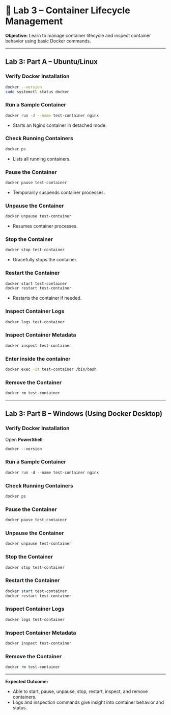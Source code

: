 # 🐳 Lab 3 – Container Lifecycle Management

**Objective:** Learn to manage container lifecycle and inspect container behavior using basic Docker commands.

---

## Lab 3: Part A – Ubuntu/Linux

### Verify Docker Installation

```bash
docker --version
sudo systemctl status docker
```

### Run a Sample Container

```bash
docker run -d --name test-container nginx
```

* Starts an Nginx container in detached mode.

### Check Running Containers

```bash
docker ps
```

* Lists all running containers.

### Pause the Container

```bash
docker pause test-container
```

* Temporarily suspends container processes.

### Unpause the Container

```bash
docker unpause test-container
```

* Resumes container processes.

### Stop the Container

```bash
docker stop test-container
```

* Gracefully stops the container.

### Restart the Container

```bash
docker start test-container
docker restart test-container
```

* Restarts the container if needed.

### Inspect Container Logs

```bash
docker logs test-container
```

### Inspect Container Metadata

```bash
docker inspect test-container
```

### Enter inside the container
```bash
docker exec -it test-container /bin/bash
```

### Remove the Container

```bash
docker rm test-container
```

---

## Lab 3: Part B – Windows (Using Docker Desktop)

### Verify Docker Installation

Open **PowerShell**:

```powershell
docker --version
```

### Run a Sample Container

```powershell
docker run -d --name test-container nginx
```

### Check Running Containers

```powershell
docker ps
```

### Pause the Container

```powershell
docker pause test-container
```

### Unpause the Container

```powershell
docker unpause test-container
```

### Stop the Container

```powershell
docker stop test-container
```

### Restart the Container

```powershell
docker start test-container
docker restart test-container
```

### Inspect Container Logs

```powershell
docker logs test-container
```

### Inspect Container Metadata

```powershell
docker inspect test-container
```

### Remove the Container

```powershell
docker rm test-container
```

---

**Expected Outcome:**

* Able to start, pause, unpause, stop, restart, inspect, and remove containers.
* Logs and inspection commands give insight into container behavior and status.

